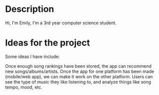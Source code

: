 # Description

Hi, I'm Emily, I'm a 3rd year computer science student. 

# Ideas for the project

Some ideas I have include: 

Once enough song rankings have been stored, the app can recommend new songs/albums/artists.
Once the app for one platform has been made (mobile/web app), we can make it work on the other platform.
Users can see the type of music they like listening to, and analyze things like song tempo, mood, etc.